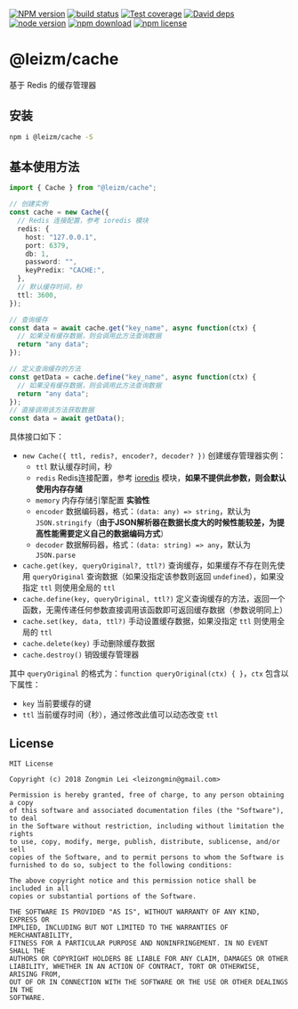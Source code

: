 [![NPM version][npm-image]][npm-url]
[![build status][travis-image]][travis-url]
[![Test coverage][coveralls-image]][coveralls-url]
[![David deps][david-image]][david-url]
[![node version][node-image]][node-url]
[![npm download][download-image]][download-url]
[![npm license][license-image]][download-url]

[npm-image]: https://img.shields.io/npm/v/@leizm/cache.svg?style=flat-square
[npm-url]: https://npmjs.org/package/@leizm/cache
[travis-image]: https://img.shields.io/travis/leizongmin/leizm-cache.svg?style=flat-square
[travis-url]: https://travis-ci.org/leizongmin/leizm-cache
[coveralls-image]: https://img.shields.io/coveralls/leizongmin/leizm-cache.svg?style=flat-square
[coveralls-url]: https://coveralls.io/r/leizongmin/leizm-cache?branch=master
[david-image]: https://img.shields.io/david/leizongmin/leizm-cache.svg?style=flat-square
[david-url]: https://david-dm.org/leizongmin/leizm-cache
[node-image]: https://img.shields.io/badge/node.js-%3E=_6.0-green.svg?style=flat-square
[node-url]: http://nodejs.org/download/
[download-image]: https://img.shields.io/npm/dm/@leizm/cache.svg?style=flat-square
[download-url]: https://npmjs.org/package/@leizm/cache
[license-image]: https://img.shields.io/npm/l/@leizm/cache.svg

# @leizm/cache

基于 Redis 的缓存管理器

## 安装

```bash
npm i @leizm/cache -S
```

## 基本使用方法

```typescript
import { Cache } from "@leizm/cache";

// 创建实例
const cache = new Cache({
  // Redis 连接配置，参考 ioredis 模块
  redis: {
    host: "127.0.0.1",
    port: 6379,
    db: 1,
    password: "",
    keyPredix: "CACHE:",
  },
  // 默认缓存时间，秒
  ttl: 3600,
});

// 查询缓存
const data = await cache.get("key_name", async function(ctx) {
  // 如果没有缓存数据，则会调用此方法查询数据
  return "any data";
});

// 定义查询缓存的方法
const getData = cache.define("key_name", async function(ctx) {
  // 如果没有缓存数据，则会调用此方法查询数据
  return "any data";
});
// 直接调用该方法获取数据
const data = await getData();
```

具体接口如下：

- `new Cache({ ttl, redis?, encoder?, decoder? })` 创建缓存管理器实例：
  - `ttl` 默认缓存时间，秒
  - `redis` Redis连接配置，参考 [ioredis](https://www.npmjs.com/package/ioredis) 模块，**如果不提供此参数，则会默认使用内存存储**
  - `memory` 内存存储引擎配置 **实验性**
  - `encoder` 数据编码器，格式：`(data: any) => string`，默认为 `JSON.stringify`（**由于JSON解析器在数据长度大的时候性能较差，为提高性能需要定义自己的数据编码方式**）
  - `decoder` 数据解码器，格式：`(data: string) => any`，默认为 `JSON.parse`
- `cache.get(key, queryOriginal?, ttl?)` 查询缓存，如果缓存不存在则先使用 `queryOriginal` 查询数据（如果没指定该参数则返回 `undefined`），如果没指定 `ttl` 则使用全局的 `ttl`
- `cache.define(key, queryOriginal, ttl?)` 定义查询缓存的方法，返回一个函数，无需传递任何参数直接调用该函数即可返回缓存数据（参数说明同上）
- `cache.set(key, data, ttl?)` 手动设置缓存数据，如果没指定 `ttl` 则使用全局的 `ttl`
- `cache.delete(key)` 手动删除缓存数据
- `cache.destroy()` 销毁缓存管理器

其中 `queryOriginal` 的格式为：`function queryOriginal(ctx) { }`，`ctx`  包含以下属性：

- `key` 当前要缓存的键
- `ttl` 当前缓存时间（秒），通过修改此值可以动态改变 `ttl`

## License

```text
MIT License

Copyright (c) 2018 Zongmin Lei <leizongmin@gmail.com>

Permission is hereby granted, free of charge, to any person obtaining a copy
of this software and associated documentation files (the "Software"), to deal
in the Software without restriction, including without limitation the rights
to use, copy, modify, merge, publish, distribute, sublicense, and/or sell
copies of the Software, and to permit persons to whom the Software is
furnished to do so, subject to the following conditions:

The above copyright notice and this permission notice shall be included in all
copies or substantial portions of the Software.

THE SOFTWARE IS PROVIDED "AS IS", WITHOUT WARRANTY OF ANY KIND, EXPRESS OR
IMPLIED, INCLUDING BUT NOT LIMITED TO THE WARRANTIES OF MERCHANTABILITY,
FITNESS FOR A PARTICULAR PURPOSE AND NONINFRINGEMENT. IN NO EVENT SHALL THE
AUTHORS OR COPYRIGHT HOLDERS BE LIABLE FOR ANY CLAIM, DAMAGES OR OTHER
LIABILITY, WHETHER IN AN ACTION OF CONTRACT, TORT OR OTHERWISE, ARISING FROM,
OUT OF OR IN CONNECTION WITH THE SOFTWARE OR THE USE OR OTHER DEALINGS IN THE
SOFTWARE.
```
